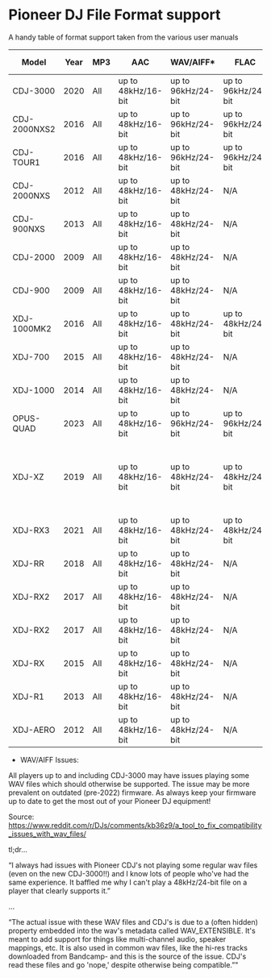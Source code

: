 # Pioneer DJ File Format support

A handy table of format support taken from the various user manuals

| Model       | Year | MP3 | AAC                | WAV/AIFF*          | FLAC              | Apple Lossless    | Notes                                     |
|-------------|------|-----|--------------------|-------------------|-------------------|-------------------|-------------------------------------------|
| CDJ-3000    | 2020 | All | up to 48kHz/16-bit | up to 96kHz/24-bit| up to 96kHz/24-bit| up to 96kHz/24-bit|                                           |
| CDJ-2000NXS2| 2016 | All | up to 48kHz/16-bit | up to 96kHz/24-bit| up to 96kHz/24-bit| up to 96kHz/24-bit|                                           |
| CDJ-TOUR1   | 2016 | All | up to 48kHz/16-bit | up to 96kHz/24-bit| up to 96kHz/24-bit| up to 96kHz/24-bit|                                           |
| CDJ-2000NXS | 2012 | All | up to 48kHz/16-bit | up to 48kHz/24-bit| N/A               | N/A               |                                           |
| CDJ-900NXS  | 2013 | All | up to 48kHz/16-bit | up to 48kHz/24-bit| N/A               | N/A               |                                           |
| CDJ-2000    | 2009 | All | up to 48kHz/16-bit | up to 48kHz/24-bit| N/A               | N/A               |                                           |
| CDJ-900     | 2009 | All | up to 48kHz/16-bit | up to 48kHz/24-bit| N/A               | N/A               |                                           |
| XDJ-1000MK2 | 2016 | All | up to 48kHz/16-bit | up to 48kHz/24-bit| up to 48kHz/24-bit| up to 48kHz/24-bit|                                           |
| XDJ-700     | 2015 | All | up to 48kHz/16-bit | up to 48kHz/24-bit| N/A               | N/A               |                                           |
| XDJ-1000    | 2014 | All | up to 48kHz/16-bit | up to 48kHz/24-bit| N/A               | N/A               |                                           |
| OPUS-QUAD   | 2023 | All | up to 48kHz/16-bit | up to 96kHz/24-bit| up to 96kHz/24-bit| up to 96kHz/24-bit|                                           |
| XDJ-XZ      | 2019 | All | up to 48kHz/16-bit | up to 48kHz/24-bit| up to 48kHz/24-bit| N/A               | FLAC support added in 2019 FW update       |
| XDJ-RX3     | 2021 | All | up to 48kHz/16-bit | up to 48kHz/24-bit| up to 48kHz/24-bit| N/A               |                                           |
| XDJ-RR      | 2018 | All | up to 48kHz/16-bit | up to 48kHz/24-bit| N/A               | N/A               |                                           |
| XDJ-RX2     | 2017 | All | up to 48kHz/16-bit | up to 48kHz/24-bit| N/A               | N/A               |                                           |
| XDJ-RX2  | 2017 | All | up to 48kHz/16-bit  | up to 48kHz/24-bit | N/A       | N/A            |       |
| XDJ-RX   | 2015 | All | up to 48kHz/16-bit  | up to 48kHz/24-bit | N/A       | N/A            |       |
| XDJ-R1   | 2013 | All | up to 48kHz/16-bit  | up to 48kHz/24-bit | N/A       | N/A            |       |
| XDJ-AERO | 2012 | All | up to 48kHz/16-bit  | up to 48kHz/24-bit | N/A       | N/A            |       |

* WAV/AIFF Issues:

All players up to and including CDJ-3000 may have issues playing some WAV files which should otherwise be supported. The issue may be more prevalent on outdated (pre-2022) firmware. As always keep your firmware up to date to get the most out of your Pioneer DJ equipment!

Source: https://www.reddit.com/r/DJs/comments/kb36z9/a_tool_to_fix_compatibility_issues_with_wav_files/

tl;dr…

“I always had issues with Pioneer CDJ's not playing some regular wav files (even on the new CDJ-3000!!) and I know lots of people who've had the same experience. It baffled me why I can't play a 48kHz/24-bit file on a player that clearly supports it.”  

…  

“The actual issue with these WAV files and CDJ's is due to a (often hidden) property embedded into the wav's metadata called WAV_EXTENSIBLE. It's meant to add support for things like multi-channel audio, speaker mappings, etc. It is also used in common wav files, like the hi-res tracks downloaded from Bandcamp- and this is the source of the issue. CDJ's read these files and go 'nope,' despite otherwise being compatible.”"
